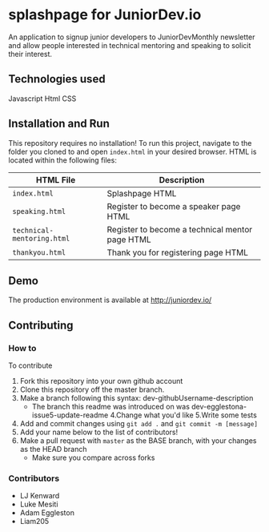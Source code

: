 
# splashpage for JuniorDev.io
An application to signup junior developers to JuniorDevMonthly newsletter
and allow people interested in technical mentoring and speaking to solicit their interest.

## Technologies used

Javascript
Html
CSS

## Installation and Run

This repository requires no installation! To run this project, navigate to the folder you cloned to and open ```index.html``` in your desired browser.
HTML is located within the following files:

HTML File | Description
--------- | -----------
 ```index.html``` | Splashpage HTML
 ```speaking.html``` | Register to become a speaker page HTML
 ```technical-mentoring.html``` | Register to become a technical mentor page HTML
 ```thankyou.html``` | Thank you for registering page HTML
 

## Demo

The production environment is available at http://juniordev.io/

## Contributing

### How to

To contribute
1. Fork this repository into your own github account
2. Clone this repository off the master branch.
3. Make a branch following this syntax: dev-githubUsername-description
    * The branch this readme was introduced on was dev-egglestona-issue5-update-readme
4.Change what you'd like
5.Write some tests
6. Add and commit changes using ```git add .``` and ```git commit -m [message]```
7. Add your name below to the list of contributors!
8. Make a pull request with ```master``` as the BASE branch, with your changes as the HEAD branch
    * Make sure you compare across forks

 


### Contributors

* LJ Kenward
* Luke Mesiti
* Adam Eggleston
* Liam205